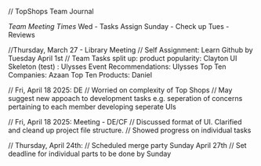 // TopShops Team Journal

*Team Meeting Times*
Wed - Tasks Assign
Sunday - Check up
Tues - Reviews

//Thursday, March 27 - Library Meeting
// Self Assignment: Learn Github by Tuesday April 1st
// Team Tasks split up:
product popularity:  Clayton
UI Skeleton (test) : Ulysses
Event Recommendations: Ulysses
Top Ten Companies: Azaan
Top Ten Products: Daniel

// Fri, April 18 2025: DE
// Worried on complexity of Top Shops
// May suggest new appoach to development tasks e.g. seperation of concerns pertaining to each member developing seperate UIs

//  Fri, April 18 2025: Meeting - DE/CF
// Discussed format of UI. Clarified and cleand up project file structure.
// Showed progress on individual tasks

// Thursday, April 24th:
// Scheduled merge party Sunday April 27th
// Set deadline for individual parts to be done by Sunday
